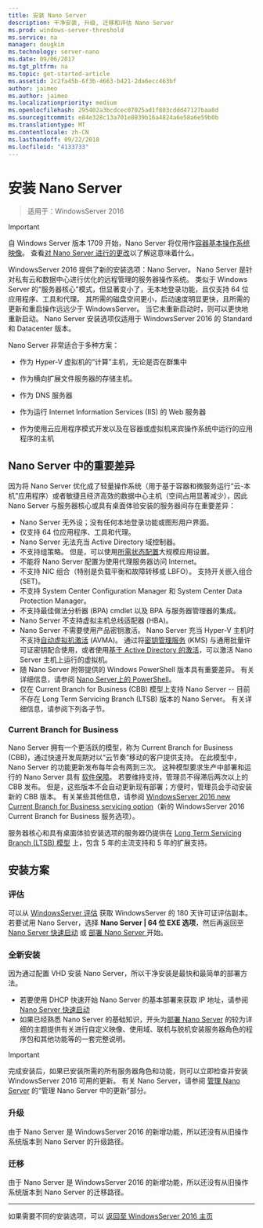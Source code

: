 ```yaml
---
title: 安装 Nano Server
description: 干净安装, 升级, 迁移和评估 Nano Server
ms.prod: windows-server-threshold
ms.service: na
manager: dougkim
ms.technology: server-nano
ms.date: 09/06/2017
ms.tgt_pltfrm: na
ms.topic: get-started-article
ms.assetid: 2c2fa45b-6f3b-4663-b421-2da6ecc463bf
author: jaimeo
ms.author: jaimeo
ms.localizationpriority: medium
ms.openlocfilehash: 295402a3bcdcec07025ad1f803cddd47127baa8d
ms.sourcegitcommit: e84e328c13a701e8039b16a4824a6e58a6e59b0b
ms.translationtype: MT
ms.contentlocale: zh-CN
ms.lasthandoff: 09/22/2018
ms.locfileid: "4133733"
---
```

# 安装 Nano Server

>适用于：WindowsServer 2016

> [!IMPORTANT]
> 自 Windows Server 版本 1709 开始，Nano Server 将仅用作[容器基本操作系统映像](/virtualization/windowscontainers/quick-start/using-insider-container-images#install-base-container-image)。 查看[对 Nano Server 进行的更改](nano-in-semi-annual-channel.md)以了解这意味着什么。 

WindowsServer 2016 提供了新的安装选项：Nano Server。 Nano Server 是针对私有云和数据中心进行优化的远程管理的服务器操作系统。 类似于 Windows Server 的“服务器核心”模式，但显著变小了，无本地登录功能，且仅支持 64 位应用程序、工具和代理。 其所需的磁盘空间更小，启动速度明显更快，且所需的更新和重启操作远远少于 WindowsServer。 当它未重新启动时，则可以更快地重新启动。 Nano Server 安装选项仅适用于 WindowsServer 2016 的 Standard 和 Datacenter 版本。  

Nano Server 非常适合于多种方案：  
  
-   作为 Hyper-V 虚拟机的“计算”主机，无论是否在群集中  
  
-   作为横向扩展文件服务器的存储主机。  
  
-   作为 DNS 服务器  
  
-   作为运行 Internet Information Services (IIS) 的 Web 服务器  
  
-   作为使用云应用程序模式开发以及在容器或虚拟机来宾操作系统中运行的应用程序的主机  
  
## Nano Server 中的重要差异

因为将 Nano Server 优化成了轻量操作系统（用于基于容器和微服务运行“云-本机”应用程序）或者敏捷且经济高效的数据中心主机（空间占用显著减少），因此 Nano Server 与服务器核心或具有桌面体验安装的服务器间存在重要差异：

- Nano Server 无外设；没有任何本地登录功能或图形用户界面。
- 仅支持 64 位应用程序、工具和代理。
- Nano Server 无法充当 Active Directory 域控制器。
- 不支持组策略。 但是，可以使用[所需状态配置](https://msdn.microsoft.com/powershell/dsc/nanoDsc)大规模应用设置。
- 不能将 Nano Server 配置为使用代理服务器访问 Internet。
- 不支持 NIC 组合（特别是负载平衡和故障转移或 LBFO）。 支持开关嵌入组合 (SET)。
- 不支持 System Center Configuration Manager 和 System Center Data Protection Manager。
- 不支持最佳做法分析器 (BPA) cmdlet 以及 BPA 与服务器管理器的集成。
- Nano Server 不支持虚拟主机总线适配器 (HBA)。
- Nano Server 不需要使用产品密钥激活。 Nano Server 充当 Hyper-V 主机时不支持[自动虚拟机激活](https://technet.microsoft.com/library/dn303421%28v=ws.11%29.aspx) (AVMA)。 通过将[密钥管理服务](https://technet.microsoft.com/library/jj612867(v=ws.11).aspx) (KMS) 与通用批量许可证密钥配合使用，或者使用[基于 Active Directory 的激活](https://technet.microsoft.com/library/dn502534(v=ws.11).aspx)，可以激活 Nano Server 主机上运行的虚拟机。
- 随 Nano Server 附带提供的 Windows PowerShell 版本具有重要差异。 有关详细信息，请参阅 [Nano Server上的 PowerShell](PowerShell-on-Nano-Server.md)。
- 仅在 Current Branch for Business (CBB) 模型上支持 Nano Server -- 目前不存在 Long Term Servicing Branch (LTSB) 版本的 Nano Server。 有关详细信息，请参阅下列各子节。

### Current Branch for Business
Nano Server 拥有一个更活跃的模型，称为 Current Branch for Business (CBB)，通过快速开发周期对以“云节奏”移动的客户提供支持。 在此模型中，Nano Server 的功能更新发布每年会有两到三次。 这种模型要求生产中部署和运行的 Nano Server 具有 [软件保障](https://www.microsoft.com/en-us/licensing/licensing-programs/software-assurance-default.aspx)。 若要维持支持，管理员不得滞后两次以上的 CBB 发布。 但是，这些版本不会自动更新现有部署；方便时，管理员会手动安装新的 CBB 版本。 有关某些其他信息，请参阅 [WindowsServer 2016 new Current Branch for Business servicing option](https://blogs.technet.microsoft.com/windowsserver/2016/07/12/windows-server-2016-new-current-branch-for-business-servicing-option/)（新的 WindowsServer 2016 Current Branch for Business 服务选项）。

服务器核心和具有桌面体验安装选项的服务器仍提供在 [Long Term Servicing Branch (LTSB) 模型](https://support.microsoft.com/lifecycle#gp%2Fgp_msl_policy) 上，包含 5 年的主流支持和 5 年的扩展支持。

## 安装方案

### 评估
可以从 [WindowsServer 评估](https://www.microsoft.com/evalcenter/evaluate-windows-server-2016) 获取 WindowsServer 的 180 天许可证评估副本。 若要试用 Nano Server，选择 **Nano Server | 64 位 EXE 选项**，然后再返回至 [Nano Server 快速启动](Nano-Server-Quick-Start.md) 或 [部署 Nano Server ](Deploy-Nano-Server.md) 开始。

### 全新安装
因为通过配置 VHD 安装 Nano Server，所以干净安装是最快和最简单的部署方法。

- 若要使用 DHCP 快速开始 Nano Server 的基本部署来获取 IP 地址，请参阅 [Nano Server 快速启动](Nano-Server-Quick-Start.md) 
- 如果已经熟悉 Nano Server 的基础知识，开头为[部署 Nano Server](Deploy-Nano-Server.md) 的较为详细的主题提供有关进行自定义映像、使用域、联机与脱机安装服务器角色的程序包和其他功能等的一套完整说明。

> [!IMPORTANT]  
> 完成安装后，如果已安装所需的所有服务器角色和功能，则可以立即检查并安装 WindowsServer 2016 可用的更新。 有关 Nano Server，请参阅 [管理 Nano Server](Manage-Nano-Server.md) 的“管理 Nano Server 中的更新”部分。

### 升级
由于 Nano Server 是 WindowsServer 2016 的新增功能，所以还没有从旧操作系统版本到 Nano Server 的升级路径。

### 迁移
由于 Nano Server 是 WindowsServer 2016 的新增功能，所以还没有从旧操作系统版本到 Nano Server 的迁移路径。
  
-------------------------------------
如果需要不同的安装选项，可以 [返回至 WindowsServer 2016 主页](windows-server-2016.md) 

  


 
